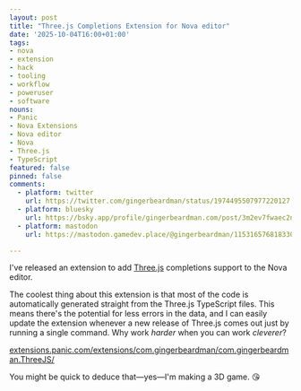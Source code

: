 ```yaml
---
layout: post
title: "Three.js Completions Extension for Nova editor"
date: '2025-10-04T16:00+01:00'
tags:
- nova
- extension
- hack
- tooling
- workflow
- poweruser
- software
nouns:
- Panic
- Nova Extensions
- Nova editor
- Nova
- Three.js
- TypeScript
featured: false
pinned: false
comments:
  - platform: twitter
    url: https://twitter.com/gingerbeardman/status/1974495507977220127
  - platform: bluesky
    url: https://bsky.app/profile/gingerbeardman.com/post/3m2ev7fwaec2n
  - platform: mastodon
    url: https://mastodon.gamedev.place/@gingerbeardman/115316576818330790

---
```


I've released an extension to add [Three.js](https://threejs.org) completions support to the Nova editor.

The coolest thing about this extension is that most of the code is automatically generated straight from the Three.js TypeScript files. This means there's the potential for less errors in the data, and I can easily update the extension whenever a new release of Three.js comes out just by running a single command. Why work *harder* when you can work *cleverer*?

[extensions.panic.com/extensions/com.gingerbeardman/com.gingerbeardman.ThreeJS/](https://extensions.panic.com/extensions/com.gingerbeardman/com.gingerbeardman.ThreeJS/)

You might be quick to deduce that—yes—I'm making a 3D game. 😘